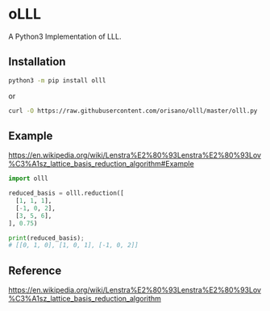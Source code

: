 # oLLL
A Python3 Implementation of LLL.

## Installation
```bash
python3 -m pip install olll
```
or
```bash
curl -O https://raw.githubusercontent.com/orisano/olll/master/olll.py
```

## Example
https://en.wikipedia.org/wiki/Lenstra%E2%80%93Lenstra%E2%80%93Lov%C3%A1sz_lattice_basis_reduction_algorithm#Example

```python
import olll

reduced_basis = olll.reduction([
  [1, 1, 1],
  [-1, 0, 2],
  [3, 5, 6],
], 0.75)

print(reduced_basis);
# [[0, 1, 0], [1, 0, 1], [-1, 0, 2]]
```

## Reference
https://en.wikipedia.org/wiki/Lenstra%E2%80%93Lenstra%E2%80%93Lov%C3%A1sz_lattice_basis_reduction_algorithm
